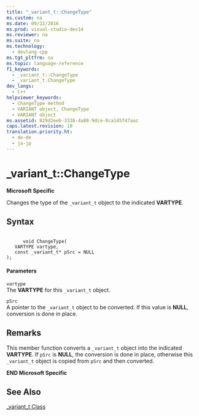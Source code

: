 ```yaml
---
title: "_variant_t::ChangeType"
ms.custom: na
ms.date: 09/22/2016
ms.prod: visual-studio-dev14
ms.reviewer: na
ms.suite: na
ms.technology: 
  - devlang-cpp
ms.tgt_pltfrm: na
ms.topic: language-reference
f1_keywords: 
  - _variant_t::ChangeType
  - _variant_t.ChangeType
dev_langs: 
  - C++
helpviewer_keywords: 
  - ChangeType method
  - VARIANT object, ChangeType
  - VARIANT object
ms.assetid: 829d2eeb-3338-4a88-9dce-0ca145f47aac
caps.latest.revision: 10
translation.priority.ht: 
  - de-de
  - ja-jp
---
```

# _variant_t::ChangeType
**Microsoft Specific**  
  
 Changes the type of the `_variant_t` object to the indicated **VARTYPE**.  
  
## Syntax  
  
```  
  
      void ChangeType(  
   VARTYPE vartype,  
   const _variant_t* pSrc = NULL   
);  
```  
  
#### Parameters  
 `vartype`  
 The **VARTYPE** for this `_variant_t` object.  
  
 `pSrc`  
 A pointer to the `_variant_t` object to be converted. If this value is **NULL**, conversion is done in place.  
  
## Remarks  
 This member function converts a `_variant_t` object into the indicated **VARTYPE**. If `pSrc` is **NULL**, the conversion is done in place, otherwise this `_variant_t` object is copied from `pSrc` and then converted.  
  
 **END Microsoft Specific**  
  
## See Also  
 [_variant_t Class](../vs140/_variant_t-class.md)
